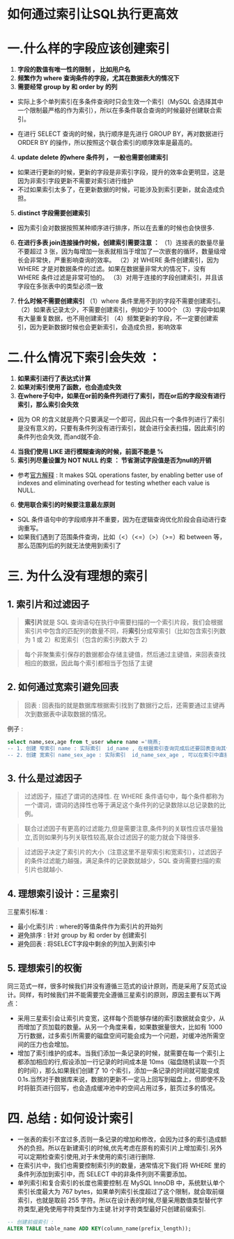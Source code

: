 # 如何通过索引让SQL执行更高效

# 一.什么样的字段应该创建索引 
1. **字段的数值有唯一性的限制 ， 比如用户名**
2. **频繁作为 where 查询条件的字段，尤其在数据表大的情况下**
3. **需要经常 group by 和 order by 的列**

- 实际上多个单列索引在多条件查询时只会生效一个索引（MySQL 会选择其中一个限制最严格的作为索引），所以在多条件联合查询的时候最好创建联合索引。

- 在进行 SELECT 查询的时候，执行顺序是先进行 GROUP BY，再对数据进行 ORDER BY 的操作，所以按照这个联合索引的顺序效率是最高的。

4. **update delete 的where 条件列 ， 一般也需要创建索引**
- 如果进行更新的时候，更新的字段是非索引字段，提升的效率会更明显，这是因为非索引字段更新不需要对索引进行维护
- 不过如果索引太多了，在更新数据的时候，可能涉及到索引更新，就会造成负担。

5. **distinct 字段需要创建索引**
- 因为索引会对数据按照某种顺序进行排序，所以在去重的时候也会快很多.

6. **在进行多表 join连接操作时候，创建索引需要注意 ：** 
（1）连接表的数量尽量不要超过 3 张，因为每增加一张表就相当于增加了一次嵌套的循环，数量级增长会非常快，严重影响查询的效率。
（2）对 WHERE 条件创建索引，因为 WHERE 才是对数据条件的过滤。如果在数据量非常大的情况下，没有 WHERE 条件过滤是非常可怕的。
（3）对用于连接的字段创建索引，并且该字段在多张表中的类型必须一致

7. **什么时候不需要创建索引**
（1）where 条件里用不到的字段不需要创建索引。
（2）如果表记录太少，不需要创建索引，例如少于 1000个
（3）字段中如果有大量重复数据，也不用创建索引
（4）频繁更新的字段，不一定要创建索引，因为更新数据时候也会更新索引，会造成负担，影响效率


# 二.什么情况下索引会失效 ： 

1. **如果索引进行了表达式计算**
2. **如果对索引使用了函数，也会造成失效**
3. **在where子句中，如果在or前的条件列进行了索引，而在or后的字段没有进行索引，那么索引会失效**
- 因为 OR 的含义就是两个只要满足一个即可，因此只有一个条件列进行了索引是没有意义的，只要有条件列没有进行索引，就会进行全表扫描，因此索引的条件列也会失效, 而and就不会.
4. **当我们使用 LIKE 进行模糊查询的时候，前面不能是 %**
5. **索引列尽量设置为 NOT NULL 约束 ： 节省测试字段值是否为null的开销**
 - 参考[官方解释](https://dev.mysql.com/doc/refman/8.0/en/data-size.html )  : It makes SQL operations faster, by enabling better use of indexes and eliminating overhead for testing whether each value is NULL.
6. **使用联合索引的时候要注意最左原则**

- SQL 条件语句中的字段顺序并不重要，因为在逻辑查询优化阶段会自动进行查询重写。
- 如果我们遇到了范围条件查询，比如（<）（<=）（>）（>=）和 between 等，那么范围列后的列就无法使用到索引了

# 三. 为什么没有理想的索引

## 1. 索引片和过滤因子

> **索引片**就是 SQL 查询语句在执行中需要扫描的一个索引片段，我们会根据索引片中包含的匹配列的数量不同，将**索引**分成窄索引（比如包含索引列数为 1 或 2）和宽索引（包含的索引列数大于 2）

> 每个非聚集索引保存的数据都会存储主键值，然后通过主键值，来回表查找相应的数据，因此每个索引都相当于包括了主键

## 2. 如何通过宽索引避免回表

> 回表 : 回表指的就是数据库根据索引找到了数据行之后，还需要通过主键再次到数据表中读取数据的情况。

例子 : 

```sql
select name,sex,age from t_user where name ='晓燕;
-- 1. 创建 窄索引 name : 实际索引  id_name , 在根据索引查询完成后还要回表查询其他字段.
-- 2. 创建 宽索引 name_sex_age : 实际索引  id_name_sex_age , 可以在索引中直接获取数据,不用回表
```

## 3. 什么是过滤因子
> 过滤因子，描述了谓词的选择性. 在 WHERE 条件语句中，每个条件都称为一个谓词，谓词的选择性也等于满足这个条件列的记录数除以总记录数的比例。

> 联合过滤因子有更高的过滤能力,但是需要注意,条件列的关联性应该尽量独立,否则如果列与列关联性较高,联合过滤因子的能力就会下降很多.

> 过滤因子决定了索引片的大小（注意这里不是窄索引和宽索引），过滤因子的条件过滤能力越强，满足条件的记录数就越少，SQL 查询需要扫描的索引片也就越小.

## 4. 理想索引设计：三星索引

三星索引标准 : 
- 最小化索引片 : where的等值条件作为索引片的开始列
- 避免排序 : 针对 group by 和 order by 创建索引
- 避免回表 : 将SELECT字段中剩余的列加入到索引中

## 5. 理想索引的权衡
同三范式一样，很多时候我们并没有遵循三范式的设计原则，而是采用了反范式设计。同样，有时候我们并不能需要完全遵循三星索引的原则，原因主要有以下两点：
- 采用三星索引会让索引片变宽，这样每个页能够存储的索引数据就会变少，从而增加了页加载的数量。从另一个角度来看，如果数据量很大，比如有 1000 万行数据，过多索引所需要的磁盘空间可能会成为一个问题，对缓冲池所需空间的压力也会增加。
- 增加了索引维护的成本。当我们添加一条记录的时候，就需要在每一个索引上都添加相应的行,假设添加一行记录的时间成本是 10ms（磁盘随机读取一个页的时间），那么如果我们创建了 10 个索引，添加一条记录的时间就可能变成 0.1s.当然对于数据库来说，数据的更新不一定马上回写到磁盘上，但即使不及时将脏页进行回写，也会造成缓冲池中的空间占用过多，脏页过多的情况。

# 四. 总结 : 如何设计索引

- 一张表的索引不宜过多,否则一条记录的增加和修改，会因为过多的索引造成额外的负担。所以在新建索引的时候,优先考虑在原有的索引片上增加索引.另外可以定期检查索引使用,对于未使用的索引进行删除.
- 在索引片中，我们也需要控制索引列的数量，通常情况下我们将 WHERE 里的条件列添加到索引中，而 SELECT 中的非条件列则不需要添加。
- 单列索引和复合索引的长度也需要控制.在 MySQL InnoDB 中，系统默认单个索引长度最大为 767 bytes，如果单列索引长度超过了这个限制，就会取前缀索引，也就是取前 255 字符。所以在设计表的时候,尽量采用数值类型替代字符类型,避免使用字符类型作为主键.针对字符类型最好只创建前缀索引.

```sql
-- 创建前缀索引 : 
ALTER TABLE table_name ADD KEY(column_name(prefix_length));
```























